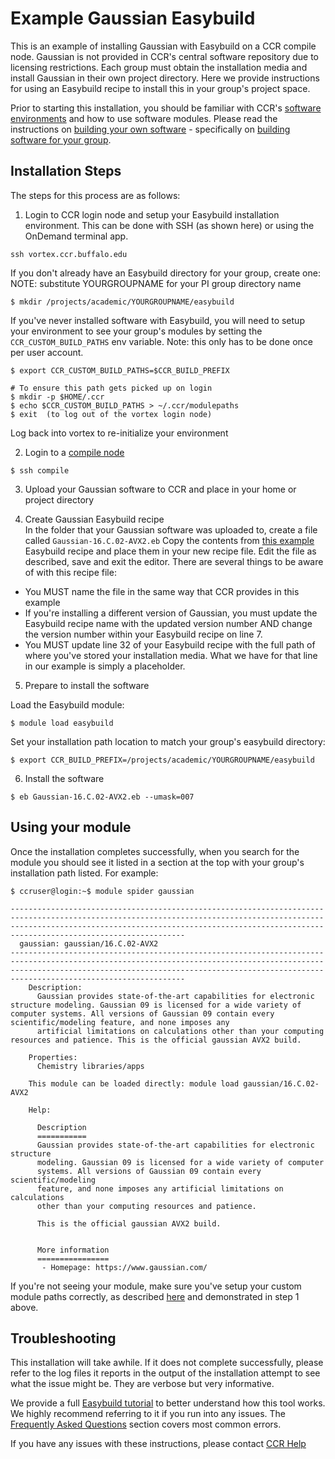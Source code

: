 # Example Gaussian Easybuild

This is an example of installing Gaussian with Easybuild on a CCR compile node.  Gaussian is not provided in CCR's central software repository due to licensing restrictions.  Each group must obtain the installation media and install Gaussian in their own project directory.  Here we provide instructions for using an Easybuild recipe to install this in your group's project space.

Prior to starting this installation, you should be familiar with CCR's [software environments](https://docs.ccr.buffalo.edu/en/latest/software/modules/) and how to use software modules.  Please read the instructions on [building your own software](https://docs.ccr.buffalo.edu/en/latest/software/building/) - specifically on [building software for your group](https://docs.ccr.buffalo.edu/en/latest/software/building/#building-modules-for-your-group).

## Installation Steps  

The steps for this process are as follows:  

1. Login to CCR login node and setup your Easybuild installation environment.  This can be done with SSH (as shown here) or using the OnDemand terminal app.  

```
ssh vortex.ccr.buffalo.edu
```

If you don't already have an Easybuild directory for your group, create one:  
NOTE: substitute YOURGROUPNAME for your PI group directory name

```
$ mkdir /projects/academic/YOURGROUPNAME/easybuild 
```

If you've never installed software with Easybuild, you will need to setup your environment to see your group's modules by setting the `CCR_CUSTOM_BUILD_PATHS` env variable. Note: this only has to be done once per user account.

```
$ export CCR_CUSTOM_BUILD_PATHS=$CCR_BUILD_PREFIX

# To ensure this path gets picked up on login
$ mkdir -p $HOME/.ccr
$ echo $CCR_CUSTOM_BUILD_PATHS > ~/.ccr/modulepaths
$ exit  (to log out of the vortex login node)
```

Log back into vortex to re-initialize your environment

2. Login to a [compile node](https://docs.ccr.buffalo.edu/en/latest/hpc/clusters/#compile-nodes)  
```
$ ssh compile
```

3. Upload your Gaussian software to CCR and place in your home or project directory

4. Create Gaussian Easybuild recipe  
In the folder that your Gaussian software was uploaded to, create a file called `Gaussian-16.C.02-AVX2.eb`  Copy the contents from [this example](Gaussian-16.C.02-AVX2.eb) Easybuild recipe and place them in your new recipe file.  Edit the file as described, save and exit the editor.  There are several things to be aware of with this recipe file:  
- You MUST name the file in the same way that CCR provides in this example
- If you're installing a different version of Gaussian, you must update the Easybuild recipe name with the updated version number AND change the version number within your Easybuild recipe on line 7.  
- You MUST update line 32 of your Easybuild recipe with the full path of where you've stored your installation media. What we have for that line in our example is simply a placeholder.  

5. Prepare to install the software

Load the Easybuild module: 
```
$ module load easybuild
```

Set your installation path location to match your group's easybuild directory:  
```
$ export CCR_BUILD_PREFIX=/projects/academic/YOURGROUPNAME/easybuild
```

6. Install the software

```
$ eb Gaussian-16.C.02-AVX2.eb --umask=007
```

## Using your module  

Once the installation completes successfully, when you search for the module you should see it listed in a section at the top with your group's installation path listed.  For example:  

```
$ ccruser@login:~$ module spider gaussian

---------------------------------------------------------------------------------------------------------------------------------------------------------------------------------------------------------------------------------------------------------
  gaussian: gaussian/16.C.02-AVX2
---------------------------------------------------------------------------------------------------------------------------------------------------------------------------------------------------------------------------------------------------------
    Description:
      Gaussian provides state-of-the-art capabilities for electronic structure modeling. Gaussian 09 is licensed for a wide variety of computer systems. All versions of Gaussian 09 contain every scientific/modeling feature, and none imposes any
      artificial limitations on calculations other than your computing resources and patience. This is the official gaussian AVX2 build.

    Properties:
      Chemistry libraries/apps

    This module can be loaded directly: module load gaussian/16.C.02-AVX2

    Help:

      Description
      ===========
      Gaussian provides state-of-the-art capabilities for electronic structure
      modeling. Gaussian 09 is licensed for a wide variety of computer
      systems. All versions of Gaussian 09 contain every scientific/modeling
      feature, and none imposes any artificial limitations on calculations
      other than your computing resources and patience.

      This is the official gaussian AVX2 build.


      More information
      ================
       - Homepage: https://www.gaussian.com/
```

If you're not seeing your module, make sure you've setup your custom module paths correctly, as described [here](https://docs.ccr.buffalo.edu/en/latest/software/building/#building-modules-for-your-group) and demonstrated in step 1 above.  



## Troubleshooting  

This installation will take awhile.  If it does not complete successfully, please refer to the log files it reports in the output of the installation attempt to see what the issue might be.  They are verbose but very informative. 

We provide a full [Easybuild tutorial](https://docs.ccr.buffalo.edu/en/latest/howto/easybuild/) to better understand how this tool works.  We highly recommend referring to it if you run into any issues.  The [Frequently Asked Questions](https://docs.ccr.buffalo.edu/en/latest/howto/easybuild/#frequently-asked-questions) section covers most common errors.

If you have any issues with these instructions, please contact [CCR Help](https://docs.ccr.buffalo.edu/en/latest/help/)

